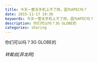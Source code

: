 ```yaml
---
title: 今天一整天手机上不了网，因为APEC吗？
date: 2015-11-17 19:36
keywords: 今天一整天手机上不了网，因为APEC吗？
description: 你们可以吗？3G GLOBE的 
categories: sharing
---
```

<td class="t_f" id="postmessage_257629">

你们可以吗？3G GLOBE的<br/>
<img alt="" border="0" class="zoom" data-cf-modified-7ad0211d26c0276ef03252b9-="" file="http://www.flw.ph/data/attachment/forum/201512/09/140146p6641a3v88hh3343.jpg.thumb.jpg" id="aimg_iEJBa" lazyloadthumb="1" onclick="" onmouseover="" src="http://www.flw.ph/data/attachment/forum/201512/09/140146p6641a3v88hh3343.jpg.thumb.jpg"/> </td>
###### 转载自[菲龙网]